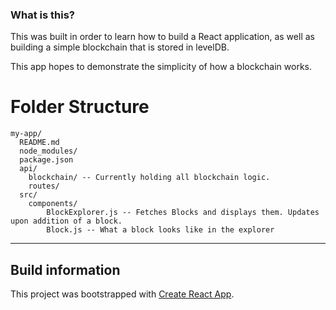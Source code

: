 ### What is this?
This was built in order to learn how to build a React application, as well as building a simple blockchain that is stored in levelDB.

This app hopes to demonstrate the simplicity of how a blockchain works.

# Folder Structure
```
my-app/
  README.md
  node_modules/
  package.json
  api/
    blockchain/ -- Currently holding all blockchain logic.
    routes/
  src/
    components/
	 	BlockExplorer.js -- Fetches Blocks and displays them. Updates upon addition of a block.
		Block.js -- What a block looks like in the explorer
```

--------------------

## Build information
This project was bootstrapped with [Create React App](https://github.com/facebookincubator/create-react-app).
